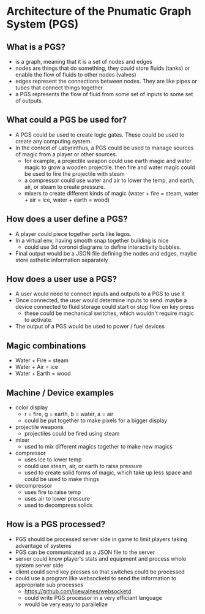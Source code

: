 # Architecture of the Pnumatic Graph System (PGS)

## What is a PGS?
- is a graph, meaning that it is a set of nodes and edges
- nodes are things that do something, they could store fluids (tanks) or enable the flow of fluids to other nodes (valves)
- edges represent the connections between nodes. They are like pipes or tubes that connect things together.
- a PGS represents the flow of fluid from some set of inputs to some set of outputs.

## What could a PGS be used for?
- A PGS could be used to create logic gates. These could be used to create any computing system.
- In the context of Labyrinthus, a PGS could be used to manage sources of magic from a player or other sources.
  - for example, a projectile weapon could use earth magic and water magic to grow a wooden projectile. then fire and water magic could be used to fire the projectile with steam
  - a compressor could use water and air to lower the temp, and earth, air, or steam to create pressure.
  - mixers to create different kinds of magic (water + fire = steam, water + air = ice, water + earth = wood)

## How does a user define a PGS?
- A player could piece together parts like legos.
- In a virtual env, having smooth snap together building is nice
  - could use 3d voronoi diagrams to define interactivity bubbles.
- Final output would be a JSON file defining the nodes and edges, maybe store asthetic information separately

## How does a user use a PGS?
- A user would need to connect inputs and outputs to a PGS to use it
- Once connected, the user would determine inputs to send. maybe a device connected to fluid storage could start or stop flow on key press
  - these could be mechanical switches, which wouldn't require magic to activate.
- The output of a PGS would be used to power / fuel devices

## Magic combinations
- Water + Fire = steam
- Water + Air = ice
- Water + Earth = wood

## Machine / Device examples
- color display
  - r = fire, g = earth, b = water, a = air
  - could be put together to make pixels for a bigger display
- projectile weapons
  - projectiles could be fired using steam
- mixer
  - used to mix different magics together to make new magics
- compressor
  - uses ice to lower temp
  - could use steam, air, or earth to raise pressure
  - used to create solid forms of magic, which take up less space and could be used to make things
- decompressor
  - uses fire to raise temp
  - uses air to lower pressure
  - used to decompress solids

## How is a PGS processed?
- PGS should be processed server side in game to limit players taking advantage of systems
- PGS can be communicated as a JSON file to the server
- server could know player's stats and equipment and process whole system server side
- client could send key presses so that switches could be processed
- could use a program like websocketd to send the information to appropriate sub processes
  - https://github.com/joewalnes/websocketd
  - could write PGS processor in a very efficiant language
  - would be very easy to parallelize
